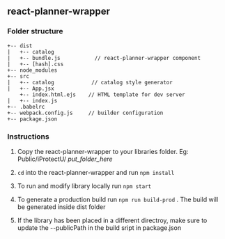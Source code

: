 ## react-planner-wrapper

### Folder structure

```
+-- dist
|   +-- catalog
|   +-- bundle.js           // react-planner-wrapper component
|   +-- [hash].css
+-- node_modules
+-- src
|   +-- catalog            // catalog style generator
|   +-- App.jsx
    +-- index.html.ejs    // HTML template for dev server
|   +-- index.js
+-- .babelrc
+-- webpack.config.js     // builder configuration
+-- package.json

```

### Instructions

1. Copy the react-planner-wrapper to your libraries folder. Eg: Public/iProtectU/ _put_folder_here_

2. `cd` into the react-planner-wrapper and run `npm install`

3. To run and modify library locally run `npm start`

4. To generate a production build run `npm run build-prod` . The build will be generated inside dist folder

5. If the library has been placed in a different directroy, make sure to update the --publicPath in the build sript in package.json
